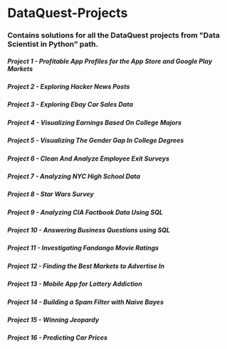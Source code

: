

# DataQuest-Projects
### Contains solutions for all the DataQuest projects from "Data Scientist in Python" path.

##### Project 1 - Profitable App Profiles for the App Store and Google Play Markets
##### Project 2 - Exploring Hacker News Posts
##### Project 3 - Exploring Ebay Car Sales Data
##### Project 4 - Visualizing Earnings Based On College Majors
##### Project 5 - Visualizing The Gender Gap In College Degrees
##### Project 6 - Clean And Analyze Employee Exit Surveys
##### Project 7 - Analyzing NYC High School Data
##### Project 8 - Star Wars Survey
##### Project 9 - Analyzing CIA Factbook Data Using SQL
##### Project 10 - Answering Business Questions using SQL
##### Project 11 - Investigating Fandango Movie Ratings
##### Project 12 - Finding the Best Markets to Advertise In
##### Project 13 - Mobile App for Lottery Addiction
##### Project 14 - Building a Spam Filter with Naive Bayes
##### Project 15 - Winning Jeopardy
##### Project 16 - Predicting Car Prices
##### 
##### 
